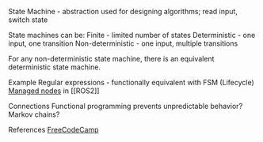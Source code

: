 
State Machine - abstraction used for designing algorithms; read input, switch state

State machines can be:
Finite - limited number of states
Deterministic - one input, one transition
Non-deterministic - one input, multiple transitions


For any non-deterministic state machine, there is an equivalent deterministic state machine.

Example
Regular expressions - functionally equivalent with FSM
(Lifecycle) [Managed nodes](https://design.ros2.org/articles/node_lifecycle.html) in [[ROS2]]

Connections
Functional programming prevents unpredictable behavior?
Markov chains?

References
[FreeCodeCamp](https://www.freecodecamp.org/news/state-machines-basics-of-computer-science-d42855debc66/)